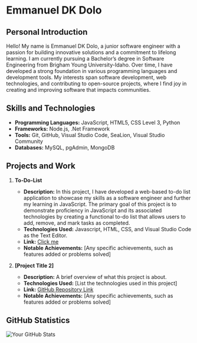 # Emmanuel DK Dolo

## Personal Introduction
Hello! My name is Emmanuel DK Dolo, a junior software engineer with a passion for building innovative solutions and a commitment to lifelong learning. I am currently pursuing a Bachelor’s degree in Software Engineering from Brigham Young University-Idaho. Over time, I have developed a strong foundation in various programming languages and development tools. My interests span software development, web technologies, and contributing to open-source projects, where I find joy in creating and improving software that impacts communities.

## Skills and Technologies
- **Programming Languages:** JavaScript, HTML5, CSS Level 3, Python
- **Frameworks:** Node.js, .Net Framework
- **Tools:** Git, GitHub, Visual Studio Code, SeaLion, Visual Studio Community
- **Databases:** MySQL, pgAdmin, MongoDB

## Projects and Work
1. **To-Do-List**
   - **Description:**
 In this project, I have developed a web-based to-do list application to showcase my skills as a software engineer and further my learning in JavaScript. The primary goal of this project is to demonstrate proficiency in JavaScript and its associated technologies by creating a functional to-do list that allows users to add, remove, and mark tasks as completed.
   - **Technologies Used:** Javascript, HTML, CSS, and Visual Studio Code as the Text Editor.
   - **Link:** [Click me](https://github.com/Dolo1993/JavaScript-To-Do-List)
   - **Notable Achievements:** [Any specific achievements, such as features added or problems solved]

2. **[Project Title 2]**
   - **Description:** A brief overview of what this project is about.
   - **Technologies Used:** [List the technologies used in this project]
   - **Link:** [GitHub Repository Link](https://github.com/YourGitHubUsername/ProjectTitle2)
   - **Notable Achievements:** [Any specific achievements, such as features added or problems solved]

## GitHub Statistics
![Your GitHub Stats](https://github-readme-stats.vercel.app/api?username=YourGitHubUsername&show_icons=true&hide_title=true&count_private=true)
